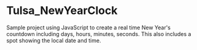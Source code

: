 # Tulsa_NewYearClock
Sample project using JavaScript to create a real time New Year's countdown including days, hours, minutes, seconds. This also includes a spot showing the local date and time.
